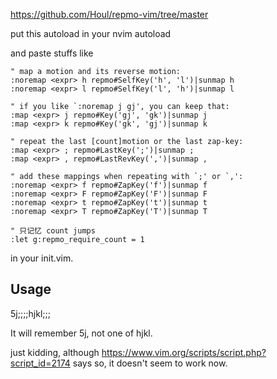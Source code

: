 https://github.com/Houl/repmo-vim/tree/master

put this autoload in your nvim autoload

and paste stuffs like

```vim
" map a motion and its reverse motion:
:noremap <expr> h repmo#SelfKey('h', 'l')|sunmap h
:noremap <expr> l repmo#SelfKey('l', 'h')|sunmap l

" if you like `:noremap j gj', you can keep that:
:map <expr> j repmo#Key('gj', 'gk')|sunmap j
:map <expr> k repmo#Key('gk', 'gj')|sunmap k

" repeat the last [count]motion or the last zap-key:
:map <expr> ; repmo#LastKey(';')|sunmap ;
:map <expr> , repmo#LastRevKey(',')|sunmap ,

" add these mappings when repeating with `;' or `,':
:noremap <expr> f repmo#ZapKey('f')|sunmap f
:noremap <expr> F repmo#ZapKey('F')|sunmap F
:noremap <expr> t repmo#ZapKey('t')|sunmap t
:noremap <expr> T repmo#ZapKey('T')|sunmap T

" 只记忆 count jumps
:let g:repmo_require_count = 1
```

in your init.vim.

## Usage

5j;;;;hjkl;;;

It will remember 5j, not one of hjkl.

just kidding, although https://www.vim.org/scripts/script.php?script_id=2174 says so, it doesn't seem to work now.

